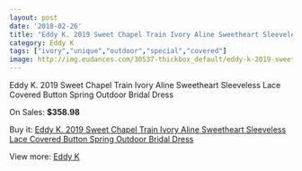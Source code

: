 ```yaml
---
layout: post
date: '2018-02-26'
title: "Eddy K. 2019 Sweet Chapel Train Ivory Aline Sweetheart Sleeveless Lace Covered Button Spring Outdoor Bridal Dress"
category: Eddy K
tags: ["ivory","unique","outdoor","special","covered"]
image: http://img.eudances.com/30537-thickbox_default/eddy-k-2019-sweet-chapel-train-ivory-aline-sweetheart-sleeveless-lace-covered-button-spring-outdoor-bridal-dress.jpg
---
```

Eddy K. 2019 Sweet Chapel Train Ivory Aline Sweetheart Sleeveless Lace Covered Button Spring Outdoor Bridal Dress

On Sales: **$358.98**
<a href="https://www.eudances.com/en/eddy-k/9737-eddy-k-2019-sweet-chapel-train-ivory-aline-sweetheart-sleeveless-lace-covered-button-spring-outdoor-bridal-dress.html"><amp-img layout="responsive" width="600" height="600" src="//img.eudances.com/30537-thickbox_default/eddy-k-2019-sweet-chapel-train-ivory-aline-sweetheart-sleeveless-lace-covered-button-spring-outdoor-bridal-dress.jpg" alt="Eddy K. 2019 Sweet Chapel Train Ivory Aline Sweetheart Sleeveless Lace Covered Button Spring Outdoor Bridal Dress 0" /></a>
<a href="https://www.eudances.com/en/eddy-k/9737-eddy-k-2019-sweet-chapel-train-ivory-aline-sweetheart-sleeveless-lace-covered-button-spring-outdoor-bridal-dress.html"><amp-img layout="responsive" width="600" height="600" src="//img.eudances.com/30538-thickbox_default/eddy-k-2019-sweet-chapel-train-ivory-aline-sweetheart-sleeveless-lace-covered-button-spring-outdoor-bridal-dress.jpg" alt="Eddy K. 2019 Sweet Chapel Train Ivory Aline Sweetheart Sleeveless Lace Covered Button Spring Outdoor Bridal Dress 1" /></a>

Buy it: [Eddy K. 2019 Sweet Chapel Train Ivory Aline Sweetheart Sleeveless Lace Covered Button Spring Outdoor Bridal Dress](https://www.eudances.com/en/eddy-k/9737-eddy-k-2019-sweet-chapel-train-ivory-aline-sweetheart-sleeveless-lace-covered-button-spring-outdoor-bridal-dress.html "Eddy K. 2019 Sweet Chapel Train Ivory Aline Sweetheart Sleeveless Lace Covered Button Spring Outdoor Bridal Dress")

View more: [Eddy K](https://www.eudances.com/en/151-eddy-k "Eddy K")